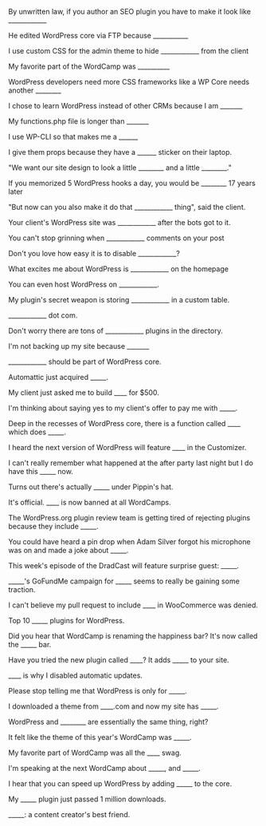 By unwritten law, if you author an SEO plugin you have to make it look like ____________

He edited WordPress core via FTP because ___________

I use custom CSS for the admin theme to hide ____________ from the client

My favorite part of the WordCamp was __________

WordPress developers need more CSS frameworks like a WP Core needs another ________

I chose to learn WordPress instead of other CRMs because I am _______

My functions.php file is longer than _______

I use WP-CLI so that makes me a  ______

I give them props because they have a ______ sticker on their laptop.

"We want our site design to look a little ________ and a little ________."

If you memorized 5 WordPress hooks a day, you would be ________ 17 years later

"But now can you also make it do that ____________ thing", said the client.

Your client's WordPress site was ____________ after the bots got to it.

You can't stop grinning when ____________ comments on your post

Don't you love how easy it is to disable ____________?

What excites me about WordPress is  ____________ on the homepage

You can even host WordPress on ____________.

My plugin's secret weapon is storing ____________ in a custom table.

____________ dot com.

Don't worry there are tons of ____________ plugins in the directory.

I'm not backing up my site because _______

____________ should be part of WordPress core.

Automattic just acquired _____.

My client just asked me to build ____ for $500.

I'm thinking about saying yes to my client's offer to pay me with _____.

Deep in the recesses of WordPress core, there is a function called ____ which does _____.

I heard the next version of WordPress will feature ____ in the Customizer.

I can't really remember what happened at the after party last night but I do have this _____ now.

Turns out there's actually _____ under Pippin's hat.

It's official. ____ is now banned at all WordCamps.

The WordPress.org plugin review team is getting tired of rejecting plugins because they include _____.

You could have heard a pin drop when Adam Silver forgot his microphone was on and made a joke about _____.

This week's episode of the DradCast will feature surprise guest: _____.

_____'s GoFundMe campaign for _____ seems to really be gaining some traction.

I can't believe my pull request to include ____ in WooCommerce was denied.

Top 10 _____ plugins for WordPress.

Did you hear that WordCamp is renaming the happiness bar? It's now called the _____ bar.

Have you tried the new plugin called ____? It adds _____ to your site.

____ is why I disabled automatic updates.

Please stop telling me that WordPress is only for _____.

I downloaded a theme from ____.com and now my site has _____.

WordPress and ________ are essentially the same thing, right?

It felt like the theme of this year's WordCamp was _____.

My favorite part of WordCamp was all the ____ swag.

I'm speaking at the next WordCamp about _____, and _____.

I hear that you can speed up WordPress by adding _____ to the core.

My _____ plugin just passed 1 million downloads.

_____: a content creator's best friend.
